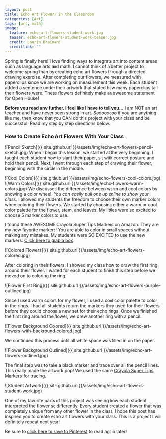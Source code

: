 ```yaml
---
layout: post
title: Echo Art Flowers in the Classroom
categories: [Art]
tags: [art, math]
image:
  feature: echo-art-flowers-student-work.jpg
  teaser: echo-art-flowers-student-work-teaser.jpg
  credit: Laurin Brainard
  creditlink: ""
---
```

Spring is finally here! I love finding ways to integrate art into content areas such as language arts and math. I cannot think of a better project to welcome spring than by creating echo art flowers through a directed drawing exercise. After completing our flowers, we measured with paperclips since we are working on measurement this week. Each student added a sentence under their artwork that stated how many paperclips tall their flowers were. These flowers definitely make an awesome statement for Open House!

**Before you read any further, I feel like I have to tell you...** I am NOT an art teacher and have never been strong in art. *Soooooooo* if you are anything like me, then know that you CAN do this project with your class and be successful! Read my step by step directions below. 

### How to Create Echo Art Flowers With Your Class

![Pencil Sketch]({{ site.github.url }}/assets/img/echo-art-flowers-pencil-sketch.jpg)
When I began this lesson, we started at the very beginning. I taught each student how to slant their paper, sit with correct posture and hold their pencil. Next, I went through each step of drawing their flower, beginning with the circle in the middle. 

![Cool Colors]({{ site.github.url }}/assets/img/echo-flowers-cool-colors.jpg)
![Warm Colors]({{ site.github.url }}/assets/img/echo-flowers-warm-colors.jpg)
We discussed the difference between warm and cool colors by showing a color wheel. *You can easily pull one up online to show your class.* I allowed my students the freedom to choose their own marker colors when coloring their flowers. We started by choosing either a warm or cool color palette for the flower, stem, and leaves. My littles were so excited to choose 5 marker colors to use. 

I found these AWESOME Crayola Super Tips Markers on Amazon. They are my new favorite markers! You are able to color in small spaces without making any mistakes. My students were SO EXCITED to use the new markers. <a target="_blank" href="https://www.amazon.com/gp/product/B01GTEB6OO/ref=as_li_tl?ie=UTF8&camp=1789&creative=9325&creativeASIN=B01GTEB6OO&linkCode=as2&tag=theprimarybra-20&linkId=ef816bd0c537173304830f754379c477">Click here to grab a box</a><img src="//ir-na.amazon-adsystem.com/e/ir?t=theprimarybra-20&l=am2&o=1&a=B01GTEB6OO" width="1" height="1" border="0" alt="" style="border:none !important; margin:0px !important;" />. 

![Colored Flowers]({{ site.github.url }}/assets/img/echo-art-flowers-colored.jpg)

After coloring in their flowers, I showed my class how to draw the first ring around their flower. I waited for each student to finish this step before we moved on to coloring the ring. 

![Flower First Ring]({{ site.github.url }}/assets/img/echo-art-flowers-purple-outlined.jpg)

Since I used warm colors for my flower, I used a cool color palette to color in the rings. I had all students return the markers they used for their flowers before they could choose a new set for their echo rings. Once we finished the first ring around the flower, we drew another ring with a pencil. 

![Flower Background Colored]({{ site.github.url }}/assets/img/echo-art-flowers-with-backround-colored.jpg)

We continued this process until all white space was filled in on the paper. 

![Flower Background Outlined]({{ site.github.url }}/assets/img/echo-art-flowers-outlined.jpg)

The final step was to take a black marker and trace over all the pencil lines. This really made the artwork pop! We used the same <a target="_blank" href="https://www.amazon.com/gp/product/B01GTEB6OO/ref=as_li_tl?ie=UTF8&camp=1789&creative=9325&creativeASIN=B01GTEB6OO&linkCode=as2&tag=theprimarybra-20&linkId=ef816bd0c537173304830f754379c477">Crayola Super Tips Markers</a><img src="//ir-na.amazon-adsystem.com/e/ir?t=theprimarybra-20&l=am2&o=1&a=B01GTEB6OO" width="1" height="1" border="0" alt="" style="border:none !important; margin:0px !important;" /> for tracing. 

![Student Artwork]({{ site.github.url }}/assets/img/echo-art-flowers-student-work.jpg)

One of my favorite parts of this project was seeing how each student interpreted the flower so differently. Every student created a flower that was completely unique from any other flower in the class. I hope this post has inspired you to create echo art flowers with your class. This is a project I will definitely repeat next year!

Be sure to [click here to save to Pinterest](https://pin.it/mtjl7svm6hq5zl) to read again later!

<script>
  (function(w, d, t, s, n) {
    w.FlodeskObject = n;
    var fn = function() {
      (w[n].q = w[n].q || []).push(arguments);
    };
    w[n] = w[n] || fn;
    var f = d.getElementsByTagName(t)[0];
    var e = d.createElement(t);
    var h = '?v=' + new Date().getTime();
    e.async = true;
    e.src = s + h;
    f.parentNode.insertBefore(e, f);
  })(window, document, 'script', 'https://assets.flodesk.com/universal.js', 'fd');
  window.fd('form', {
    formId: '5d7fd38715f78a0010f2e414'
  });
</script>